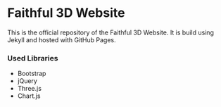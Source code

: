 # Faithful 3D Website
This is the official repository of the Faithful 3D Website. It is build using Jekyll and hosted with GitHub Pages.

### Used Libraries
- Bootstrap
- jQuery
- Three.js
- Chart.js
